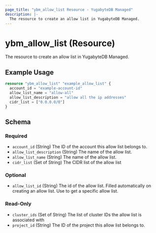 ```yaml
---
page_title: "ybm_allow_list Resource - YugabyteDB Managed"
description: |-
  The resource to create an allow list in YugabyteDB Managed.
---
```


# ybm_allow_list (Resource)

The resource to create an allow list in YugabyteDB Managed.


## Example Usage

```terraform
resource "ybm_allow_list" "example_allow_list" {
  account_id = "example-account-id"
  allow_list_name = "allow-all"
  allow_list_description = "allow all the ip addresses"
  cidr_list = ["0.0.0.0/0"]  
}
```

<!-- schema generated by tfplugindocs -->
## Schema

### Required

- `account_id` (String) The ID of the account this allow list belongs to.
- `allow_list_description` (String) The name of the allow list.
- `allow_list_name` (String) The name of the allow list.
- `cidr_list` (Set of String) The CIDR list of the allow list

### Optional

- `allow_list_id` (String) The id of the allow list. Filled automatically on creating an allow list. Use to get a specific allow list.

### Read-Only

- `cluster_ids` (Set of String) The list of cluster IDs the allow list is associated with
- `project_id` (String) The ID of the project this allow list belongs to.